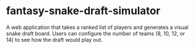 # fantasy-snake-draft-simulator
A web application that takes a ranked list of players and generates a visual snake draft board. Users can configure the number of teams (8, 10, 12, or 14) to see how the draft would play out.
